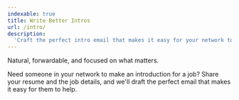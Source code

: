 ```yaml
---
indexable: true
title: Write Better Intros
url: /intro/
description:
  'Craft the perfect intro email that makes it easy for your network to help.'
---
```


Natural, forwardable, and focused on what matters.

Need someone in your network to make an introduction for a job? Share your
resume and the job details, and we'll draft the perfect email that makes it easy
for them to help.
